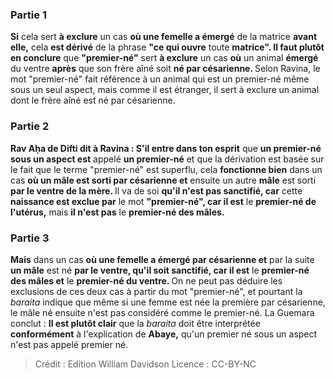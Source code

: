 
### Partie 1
<b>Si</b> cela sert <b>à exclure</b> un cas <b>où une femelle a émergé</b> de la matrice <b>avant elle,</b> cela <b>est dérivé</b> de la phrase <b>"ce qui ouvre</b> toute <b>matrice". Il faut plutôt en conclure</b> que <b>"premier-né"</b> sert <b>à exclure</b> un cas <b>où</b> un animal <b>émergé</b> du ventre <b>après</b> que son frère aîné soit <b>né par césarienne. </b> Selon Ravina, le mot "premier-né" fait référence à un animal qui est un premier-né même sous un seul aspect, mais comme il est étranger, il sert à exclure un animal dont le frère aîné est né par césarienne.

### Partie 2
<b>Rav Aḥa de Difti dit à Ravina : S'il entre dans ton esprit</b> que <b>un premier-né sous un aspect est</b> appelé <b>un premier-né</b> et que la dérivation est basée sur le fait que le terme "premier-né" est superflu, cela <b>fonctionne bien</b> dans un cas <b>où un mâle est sorti par césarienne et</b> ensuite un autre <b>mâle</b> est sorti <b>par le ventre de la mère. </b> Il va de soi <b>qu'il n'est pas sanctifié, car</b> cette <b>naissance est exclue par</b> le mot <b>"premier-né", car il est</b> le <b>premier-né de l'utérus,</b> mais <b>il n'est pas</b> le <b>premier-né des mâles.</b>

### Partie 3
<b>Mais</b> dans un cas <b>où une femelle a émergé par césarienne et</b> par la suite <b>un mâle</b> est né <b>par le ventre, qu'il soit sanctifié, car il est</b> le <b>premier-né des mâles et</b> le <b>premier-né du ventre. </b> On ne peut pas déduire les exclusions de ces deux cas à partir du mot "premier-né", et pourtant la <i>baraita</i> indique que même si une femme est née la première par césarienne, le mâle né ensuite n'est pas considéré comme le premier-né. La Guemara conclut : <b>Il est plutôt clair</b> que la <i>baraita</i> doit être interprétée <b>conformément</b> à l'explication de <b>Abaye,</b> qu'un premier né sous un aspect n'est pas appelé premier né.

>Crédit : Edition William Davidson
>Licence : CC-BY-NC
